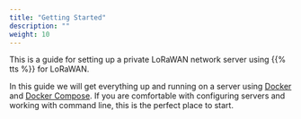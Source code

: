 ```yaml
---
title: "Getting Started"
description: ""
weight: 10
---
```


This is a guide for setting up a private LoRaWAN network server using {{% tts %}} for LoRaWAN.

In this guide we will get everything up and running on a server using [Docker](https://docs.docker.com/engine/) and [Docker Compose](https://docs.docker.com/compose/). If you are comfortable with configuring servers and working with command line, this is the perfect place to start.
